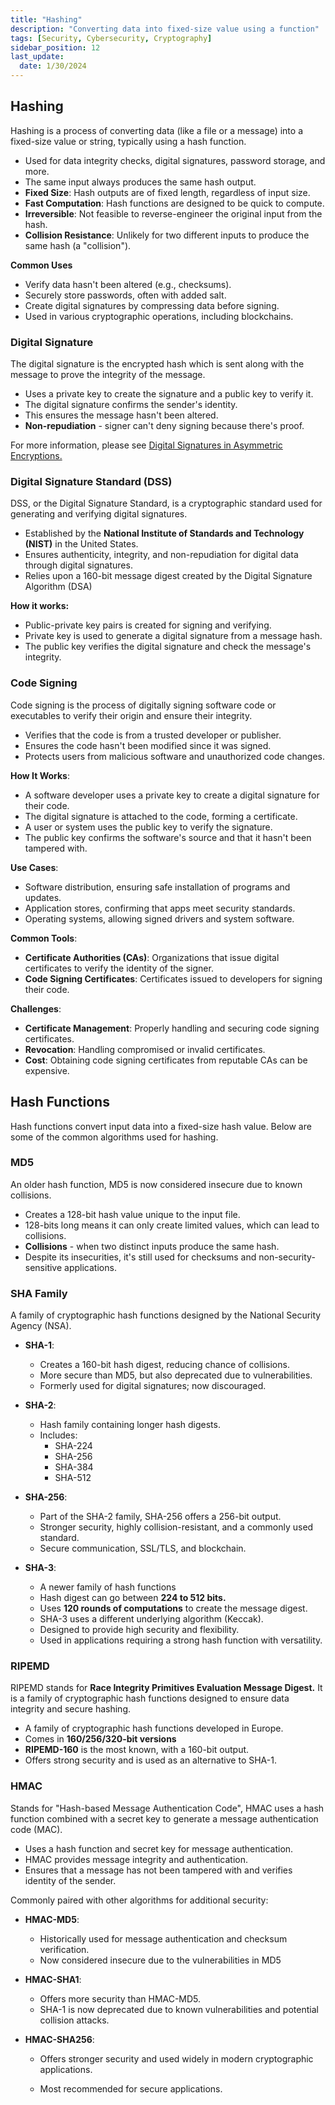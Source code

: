 ```yaml
---
title: "Hashing"
description: "Converting data into fixed-size value using a function"
tags: [Security, Cybersecurity, Cryptography]
sidebar_position: 12
last_update:
  date: 1/30/2024
---
```




## Hashing

Hashing is a process of converting data (like a file or a message) into a fixed-size value or string, typically using a hash function.

- Used for data integrity checks, digital signatures, password storage, and more.
- The same input always produces the same hash output.
- **Fixed Size**: Hash outputs are of fixed length, regardless of input size.
- **Fast Computation**: Hash functions are designed to be quick to compute.
- **Irreversible**: Not feasible to reverse-engineer the original input from the hash.
- **Collision Resistance**: Unlikely for two different inputs to produce the same hash (a "collision").
  
**Common Uses**
- Verify data hasn't been altered (e.g., checksums).
- Securely store passwords, often with added salt.
- Create digital signatures by compressing data before signing.
- Used in various cryptographic operations, including blockchains.


### Digital Signature

The digital signature is the encrypted hash which is sent along with the message to prove the integrity of the message.

- Uses a private key to create the signature and a public key to verify it.
- The digital signature confirms the sender's identity.
- This ensures the message hasn't been altered.
- **Non-repudiation** - signer can't deny signing because there's proof.

For more information, please see [Digital Signatures in Asymmetric Encryptions.](../004-Cryptography/011-Asymmetric-Encryption.md)



### Digital Signature Standard (DSS)

DSS, or the Digital Signature Standard, is a cryptographic standard used for generating and verifying digital signatures. 

- Established by the **National Institute of Standards and Technology (NIST)** in the United States.
- Ensures authenticity, integrity, and non-repudiation for digital data through digital signatures.
- Relies upon a 160-bit message digest created by the Digital Signature Algorithm (DSA)


**How it works:**

  - Public-private key pairs is created for signing and verifying.
  - Private key is used to generate a digital signature from a message hash.
  - The public key verifies the digital signature and check the message's integrity.


### Code Signing

Code signing is the process of digitally signing software code or executables to verify their origin and ensure their integrity.

- Verifies that the code is from a trusted developer or publisher.
- Ensures the code hasn't been modified since it was signed.
- Protects users from malicious software and unauthorized code changes.

**How It Works**:

  - A software developer uses a private key to create a digital signature for their code.
  - The digital signature is attached to the code, forming a certificate.
  - A user or system uses the public key to verify the signature.
  - The public key confirms the software's source and that it hasn't been tampered with.

**Use Cases**:
  - Software distribution, ensuring safe installation of programs and updates.
  - Application stores, confirming that apps meet security standards.
  - Operating systems, allowing signed drivers and system software.

**Common Tools**:

  - **Certificate Authorities (CAs)**: Organizations that issue digital certificates to verify the identity of the signer.
  - **Code Signing Certificates**: Certificates issued to developers for signing their code.

**Challenges**:

  - **Certificate Management**: Properly handling and securing code signing certificates.
  - **Revocation**: Handling compromised or invalid certificates.
  - **Cost**: Obtaining code signing certificates from reputable CAs can be expensive.
  


## Hash Functions 

Hash functions convert input data into a fixed-size hash value. Below are some of the common algorithms used for hashing.

### MD5

An older hash function, MD5 is now considered insecure due to known collisions.

- Creates a 128-bit hash value unique to the input file.
- 128-bits long means it can only create limited values, which can lead to collisions.
- **Collisions** - when two distinct inputs produce the same hash.
- Despite its insecurities, it's still used for checksums and non-security-sensitive applications.


### SHA Family  

A family of cryptographic hash functions designed by the National Security Agency (NSA).

- **SHA-1**: 
    
    - Creates a 160-bit hash digest, reducing chance of collisions.
    - More secure than MD5, but also deprecated due to vulnerabilities.
    - Formerly used for digital signatures; now discouraged.

- **SHA-2**: 

    - Hash family containing longer hash digests.
    - Includes:
        - SHA-224
        - SHA-256
        - SHA-384
        - SHA-512

- **SHA-256**: 

   - Part of the SHA-2 family, SHA-256 offers a 256-bit output.
   - Stronger security, highly collision-resistant, and a commonly used standard.
   - Secure communication, SSL/TLS, and blockchain.

- **SHA-3**: 

   - A newer family of hash functions
   - Hash digest can go between **224 to 512 bits.**
   - Uses **120 rounds of computations** to create the message digest.
   - SHA-3 uses a different underlying algorithm (Keccak).
   - Designed to provide high security and flexibility.
   - Used in applications requiring a strong hash function with versatility.


### RIPEMD


RIPEMD stands for **Race Integrity Primitives Evaluation Message Digest.** It is a family of cryptographic hash functions designed to ensure data integrity and secure hashing.

- A family of cryptographic hash functions developed in Europe.
- Comes in **160/256/320-bit versions**
- **RIPEMD-160** is the most known, with a 160-bit output.
- Offers strong security and is used as an alternative to SHA-1.

### HMAC

Stands for "Hash-based Message Authentication Code", HMAC uses a hash function combined with a secret key to generate a message authentication code (MAC).

- Uses a hash function and secret key for message authentication.
- HMAC provides message integrity and authentication.
- Ensures that a message has not been tampered with and verifies identity of the sender.

Commonly paired with other algorithms for additional security:


- **HMAC-MD5**: 

    - Historically used for message authentication and checksum verification.
    - Now considered insecure due to the vulnerabilities in MD5

- **HMAC-SHA1**: 

    - Offers more security than HMAC-MD5.
    - SHA-1 is now deprecated due to known vulnerabilities and potential collision attacks.

- **HMAC-SHA256**: 

    - Offers stronger security and used widely in modern cryptographic applications.
  
    - Most recommended for secure applications.







